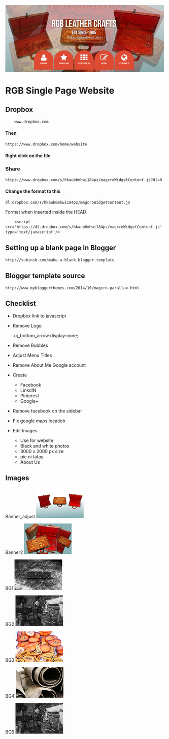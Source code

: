![This is my site photo](site.png)

# RGB Single Page Website

## Dropbox 

        www.dropbox.com

#### Then
   
    https://www.dropbox.com/home/website

#### Right click on the file

### Share
    
    https://www.dropbox.com/s/hkaub6mhwi184pz/magcroWidgetContent.js?dl=0

#### Change the format to this

    dl.dropbox.com/s/hkaub6mhwi184pz/magcroWidgetContent.js

Format when inserted inside the HEAD

        <script src='https://dl.dropbox.com/s/hkaub6mhwi184pz/magcroWidgetContent.js' type='text/javascript'/>

## Setting up a blank page in Blogger

    http://subinsb.com/make-a-blank-blogger-template

## Blogger template source

    http://www.mybloggerthemes.com/2014/10/magcro-parallax.html

## Checklist

* Dropbox link to javascript
* Remove Logo

    .uj_bottom_arrow display:none;

* Remove Bubbles
* Adjust Menu Titles
* Remove About Me Google account
* Create
    + Facebook
    + LinkdIN
    + Pinterest
    + Google+
* Remove facebook on the sidebar
* Fix google maps locatioh
* Edit Images
    - Use for website
    - Black and white photos
    - 3000 x 2000 px size
    - pic ni tatay
    - About Us

## Images

Banner_adjust
![This is my site photo](Banner_adjust.png)

Banner2
![This is my site photo](banner2.png)

BG1
![This is my site photo](BG1.png)

BG2
![This is my site photo](BG2.png)

BG3
![This is my site photo](BG3.png)

BG4
![This is my site photo](BG4.png)

BG5
![This is my site photo](BG5.png)